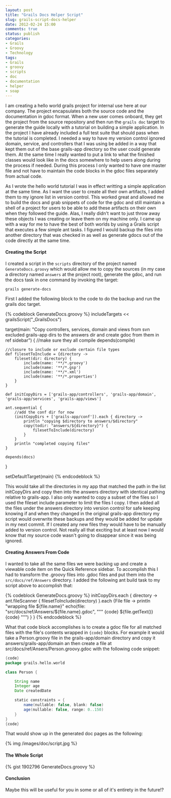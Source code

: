 ```yaml
---
layout: post
title: "Grails Docs Helper Script"
slug: grails-script-docs-helper
date: 2012-02-24 15:00
comments: true
status: publish
categories: 
- Grails
- Groovy
- Technology
tags:
- Grails
- groovy
- scripts
- doc
- documentation
- helper
- soap
---
```

I am creating a hello world grails project for internal use here at our company.  The project encapsulates both the source code and the documentation in gdoc format.  When a new user comes onboard, they get the project from the source repository and then run the `grails doc` target to generate the guide locally with a tutorial on building a simple application.  In the project I have already included a full test suite that should pass when the tutorial is completed.  I needed a way to have my version control ignored domain, service, and controllers that I was using be added in a way that kept them out of the base grails-app directory so the user could generate them.  At the same time I really wanted to put a link to what the finished classes would look like in the docs somewhere to help users along during the process if needed.  During this process I only wanted to have one master file and not have to maintain the code blocks in the gdoc files separately from actual code.

<!-- more -->

As I wrote the hello world tutorial I was in effect writting a simple application at the same time.  As I want the user to create all their own artifacts, I added them to my ignore list in version control.  This worked great and allowed me to build the docs and grab snippets of code for the gdoc and still maintain a shell of a project for users to be able to add these artifacts on their own when they followed the guide.  Alas, I really didn't want to just throw away these objects I was creating or leave them on my machine only.  I came up with a way for me to have the best of both worlds by using a Grails script that executes a few simple ant tasks.  I figured I would backup the files into another directory that was checked in as well as generate gdocs out of the code directly at the same time.

#### Creating the Script ####

I created a script in the `scripts` directory of the project named `GenerateDocs.groovy` which would allow me to copy the sources (in my case a directory named `answers` at the project root), generate the gdoc, and run the docs task in one command by invoking the target:

    grails generate-docs

First I added the following block to the code to do the backup and run the grails doc target.

{% codeblock GenerateDocs.groovy %}
includeTargets << grailsScript("_GrailsDocs")

target(main: "Copy controllers, services, domain and views from svn excluded grails-app dirs to the answers dir and create gdoc from them in ref sidebar") {
    //make sure they all compile
    depends(compile)

    //closure to include or exclude certain file types
    def filesetToInclude = {directory ->
        fileset(dir: directory) {
            include(name: '**/*.groovy')
            include(name: '**/*.gsp')
            include(name: '**/*.xml')
            include(name: '**/*.properties')
        }
    }

    def initCopyDirs = ['grails-app/controllers', 'grails-app/domain', 'grails-app/services', 'grails-app/views']

    ant.sequential {
        //add the conf dir for now
        (initCopyDirs + ['grails-app/conf']).each { directory ->
            println "copying $directory to answers/$directory"
            copy(todir: "answers/${directory}") {
                filesetToInclude(directory)
            }
        }
        println "completed copying files"
    }

    depends(docs)
}

setDefaultTarget(main)
{% endcodeblock %}

This would take all the directories in my app that matched the path in the list initCopyDirs and copy then into the answers directory with identical pathing relative to grails-app.  I also only wanted to copy a subset of the files so I used the fileset include parameter to limit the files I copy.  I then added all the files under the answers directory into version control for safe keeping knowing if and when they changed in the original grails-app directory my script would overwrite these backups and they would be added for update in my next commit.  If I created any new files they would have to be manually added to version control.  Not really all that exciting but at least now I would know that my source code wasn't going to disappear since it was being ignored.

#### Creating Answers From Code ####

I wanted to take all the same files we were backing up and create a viewable code item on the Quick Reference sidebar.  To accomplish this I had to transform the .groovy files into .gdoc files and put them into the `src/docs/ref/Answers` directory.  I added the following ant build task to my script above to accomplish that:

{% codeblock GenerateDocs.groovy %}
 initCopyDirs.each { directory ->
    ant.fileScanner {
        filesetToInclude(directory)
    }.each {File file ->
        println "wrapping file ${file.name}"
        echo(file: "src/docs/ref/Answers/${file.name}.gdoc", """
            {code}
                ${file.getText()}
            {code}
        """)
    }
}
{% endcodeblock %}

What that code block accomplishes is to create a gdoc file for all matched files with the file's contents wrapped in `{code}` blocks.  For example it would take a Person.groovy file in the grails-app/domain directory and copy it answers/grails-app/domain an then create a file at src/docs/ref/Ansers/Person.groovy.gdoc with the following code snippet:

``` groovy
{code}
package grails.hello.world

class Person {

    String name
    Integer age
    Date createdDate

    static constraints = {
        name(nullable: false, blank: false)
        age(nullable: false, range: 0..150)
    }
}
{code}
```

That would show up in the generated doc pages as the following:

{% img /images/doc/script.jpg %}

#### The Whole Script ####

{% gist 1902796 GenerateDocs.groovy %}

#### Conclusion ####

Maybe this will be useful for you in some or all of it's entirety in the future!?
